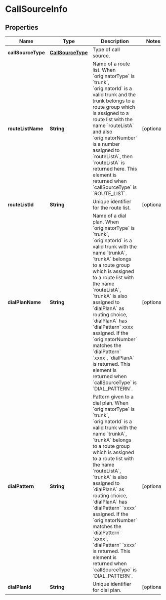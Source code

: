 <!--  Copyright 2025 Cisco Systems Inc.

Permission is hereby granted, free of charge, to any person obtaining a copy
of this software and associated documentation files (the "Software"), to deal
in the Software without restriction, including without limitation the rights
to use, copy, modify, merge, publish, distribute, sublicense, and/or sell
copies of the Software, and to permit persons to whom the Software is
furnished to do so, subject to the following conditions:

The above copyright notice and this permission notice shall be included in
all copies or substantial portions of the Software.

THE SOFTWARE IS PROVIDED "AS IS", WITHOUT WARRANTY OF ANY KIND, EXPRESS OR
IMPLIED, INCLUDING BUT NOT LIMITED TO THE WARRANTIES OF MERCHANTABILITY,
FITNESS FOR A PARTICULAR PURPOSE AND NONINFRINGEMENT. IN NO EVENT SHALL THE
AUTHORS OR COPYRIGHT HOLDERS BE LIABLE FOR ANY CLAIM, DAMAGES OR OTHER
LIABILITY, WHETHER IN AN ACTION OF CONTRACT, TORT OR OTHERWISE, ARISING FROM,
OUT OF OR IN CONNECTION WITH THE SOFTWARE OR THE USE OR OTHER DEALINGS IN
THE SOFTWARE.-->


# CallSourceInfo


## Properties

| Name | Type | Description | Notes |
|------------ | ------------- | ------------- | -------------|
|**callSourceType** | [**CallSourceType**](CallSourceType.md) | Type of call source. |  |
|**routeListName** | **String** | Name of a route list.  When &#x60;originatorType&#x60; is &#x60;trunk&#x60;, &#x60;originatorId&#x60; is a valid trunk and the trunk belongs to a route group which is assigned to a route list with the name &#x60;routeListA&#x60; and also &#x60;originatorNumber&#x60; is a number assigned to &#x60;routeListA&#x60;, then &#x60;routeListA&#x60; is returned here. This element is returned when &#x60;callSourceType&#x60; is &#x60;ROUTE_LIST&#x60;. |  [optional] |
|**routeListId** | **String** | Unique identifier for the route list. |  [optional] |
|**dialPlanName** | **String** | Name of a dial plan. When &#x60;originatorType&#x60; is &#x60;trunk&#x60;, &#x60;originatorId&#x60; is a valid trunk with the name &#x60;trunkA&#x60;, &#x60;trunkA&#x60; belongs to a route group which is assigned to a route list with the name &#x60;routeListA&#x60;, &#x60;trunkA&#x60; is also assigned to &#x60;dialPlanA&#x60; as routing choice, &#x60;dialPlanA&#x60; has &#x60;dialPattern&#x60; xxxx assigned. If the &#x60;originatorNumber&#x60; matches the &#x60;dialPattern&#x60; &#x60;xxxx&#x60;, &#x60;dialPlanA&#x60; is returned. This element is returned when &#x60;callSourceType&#x60; is &#x60;DIAL_PATTERN&#x60;. |  [optional] |
|**dialPattern** | **String** | Pattern given to a dial plan. When &#x60;originatorType&#x60; is &#x60;trunk&#x60;, &#x60;originatorId&#x60; is a valid trunk with the name &#x60;trunkA&#x60;, &#x60;trunkA&#x60; belongs to a route group which is assigned to a route list with the name &#x60;routeListA&#x60;, &#x60;trunkA&#x60; is also assigned to &#x60;dialPlanA&#x60; as routing choice, &#x60;dialPlanA&#x60; has &#x60;dialPattern&#x60; &#x60;xxxx&#x60; assigned. If the &#x60;originatorNumber&#x60; matches the &#x60;dialPattern&#x60; &#x60;xxxx&#x60;, &#x60;dialPattern&#x60; &#x60;xxxx&#x60; is returned. This element is returned when &#x60;callSourceType&#x60; is &#x60;DIAL_PATTERN&#x60;. |  [optional] |
|**dialPlanId** | **String** | Unique identifier for dial plan. |  [optional] |



